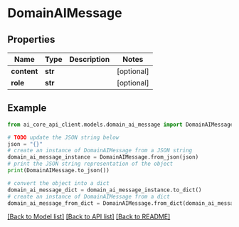 # DomainAIMessage


## Properties

Name | Type | Description | Notes
------------ | ------------- | ------------- | -------------
**content** | **str** |  | [optional] 
**role** | **str** |  | [optional] 

## Example

```python
from ai_core_api_client.models.domain_ai_message import DomainAIMessage

# TODO update the JSON string below
json = "{}"
# create an instance of DomainAIMessage from a JSON string
domain_ai_message_instance = DomainAIMessage.from_json(json)
# print the JSON string representation of the object
print(DomainAIMessage.to_json())

# convert the object into a dict
domain_ai_message_dict = domain_ai_message_instance.to_dict()
# create an instance of DomainAIMessage from a dict
domain_ai_message_from_dict = DomainAIMessage.from_dict(domain_ai_message_dict)
```
[[Back to Model list]](../README.md#documentation-for-models) [[Back to API list]](../README.md#documentation-for-api-endpoints) [[Back to README]](../README.md)


